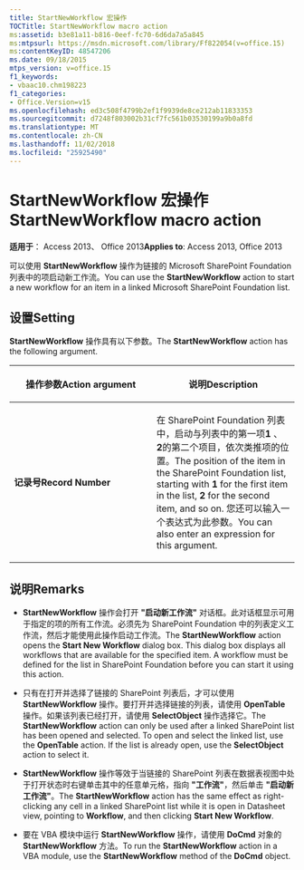 ```yaml
---
title: StartNewWorkflow 宏操作
TOCTitle: StartNewWorkflow macro action
ms:assetid: b3e81a11-b816-0eef-fc70-6d6da7a5a845
ms:mtpsurl: https://msdn.microsoft.com/library/Ff822054(v=office.15)
ms:contentKeyID: 48547206
ms.date: 09/18/2015
mtps_version: v=office.15
f1_keywords:
- vbaac10.chm198223
f1_categories:
- Office.Version=v15
ms.openlocfilehash: ed3c508f4799b2ef1f9939de8ce212ab11833353
ms.sourcegitcommit: d7248f803002b31cf7fc561b03530199a9b0a8fd
ms.translationtype: MT
ms.contentlocale: zh-CN
ms.lasthandoff: 11/02/2018
ms.locfileid: "25925490"
---
```

# <a name="startnewworkflow-macro-action"></a><span data-ttu-id="ff71a-102">StartNewWorkflow 宏操作</span><span class="sxs-lookup"><span data-stu-id="ff71a-102">StartNewWorkflow macro action</span></span>


<span data-ttu-id="ff71a-103">**适用于**： Access 2013、 Office 2013</span><span class="sxs-lookup"><span data-stu-id="ff71a-103">**Applies to**: Access 2013, Office 2013</span></span>

<span data-ttu-id="ff71a-104">可以使用 **StartNewWorkflow** 操作为链接的 Microsoft SharePoint Foundation 列表中的项启动新工作流。</span><span class="sxs-lookup"><span data-stu-id="ff71a-104">You can use the **StartNewWorkflow** action to start a new workflow for an item in a linked Microsoft SharePoint Foundation list.</span></span>

## <a name="setting"></a><span data-ttu-id="ff71a-105">设置</span><span class="sxs-lookup"><span data-stu-id="ff71a-105">Setting</span></span>

<span data-ttu-id="ff71a-106">**StartNewWorkflow** 操作具有以下参数。</span><span class="sxs-lookup"><span data-stu-id="ff71a-106">The **StartNewWorkflow** action has the following argument.</span></span>

<table>
<colgroup>
<col style="width: 50%" />
<col style="width: 50%" />
</colgroup>
<thead>
<tr class="header">
<th><p><span data-ttu-id="ff71a-107">操作参数</span><span class="sxs-lookup"><span data-stu-id="ff71a-107">Action argument</span></span></p></th>
<th><p><span data-ttu-id="ff71a-108">说明</span><span class="sxs-lookup"><span data-stu-id="ff71a-108">Description</span></span></p></th>
</tr>
</thead>
<tbody>
<tr class="odd">
<td><p><span data-ttu-id="ff71a-109"><strong>记录号</strong></span><span class="sxs-lookup"><span data-stu-id="ff71a-109"><strong>Record Number</strong></span></span></p></td>
<td><p><span data-ttu-id="ff71a-110">在 SharePoint Foundation 列表中，启动与列表中的第一项<strong>1</strong> 、 <strong>2</strong>的第二个项目，依次类推项的位置。</span><span class="sxs-lookup"><span data-stu-id="ff71a-110">The position of the item in the SharePoint Foundation list, starting with <strong>1</strong> for the first item in the list, <strong>2</strong> for the second item, and so on.</span></span> <span data-ttu-id="ff71a-111">您还可以输入一个表达式为此参数。</span><span class="sxs-lookup"><span data-stu-id="ff71a-111">You can also enter an expression for this argument.</span></span></p></td>
</tr>
</tbody>
</table>


## <a name="remarks"></a><span data-ttu-id="ff71a-112">说明</span><span class="sxs-lookup"><span data-stu-id="ff71a-112">Remarks</span></span>

  - <span data-ttu-id="ff71a-p102">**StartNewWorkflow** 操作会打开 **"启动新工作流"** 对话框。此对话框显示可用于指定的项的所有工作流。必须先为 SharePoint Foundation 中的列表定义工作流，然后才能使用此操作启动工作流。</span><span class="sxs-lookup"><span data-stu-id="ff71a-p102">The **StartNewWorkflow** action opens the **Start New Workflow** dialog box. This dialog box displays all workflows that are available for the specified item. A workflow must be defined for the list in SharePoint Foundation before you can start it using this action.</span></span>

  - <span data-ttu-id="ff71a-p103">只有在打开并选择了链接的 SharePoint 列表后，才可以使用 **StartNewWorkflow** 操作。要打开并选择链接的列表，请使用 **OpenTable** 操作。如果该列表已经打开，请使用 **SelectObject** 操作选择它。</span><span class="sxs-lookup"><span data-stu-id="ff71a-p103">The **StartNewWorkflow** action can only be used after a linked SharePoint list has been opened and selected. To open and select the linked list, use the **OpenTable** action. If the list is already open, use the **SelectObject** action to select it.</span></span>

  - <span data-ttu-id="ff71a-119">**StartNewWorkflow** 操作等效于当链接的 SharePoint 列表在数据表视图中处于打开状态时右键单击其中的任意单元格，指向 **"工作流"**，然后单击 **"启动新工作流"**。</span><span class="sxs-lookup"><span data-stu-id="ff71a-119">The **StartNewWorkflow** action has the same effect as right-clicking any cell in a linked SharePoint list while it is open in Datasheet view, pointing to **Workflow**, and then clicking **Start New Workflow**.</span></span>

  - <span data-ttu-id="ff71a-120">要在 VBA 模块中运行 **StartNewWorkflow** 操作，请使用 **DoCmd** 对象的 **StartNewWorkflow** 方法。</span><span class="sxs-lookup"><span data-stu-id="ff71a-120">To run the **StartNewWorkflow** action in a VBA module, use the **StartNewWorkflow** method of the **DoCmd** object.</span></span>

